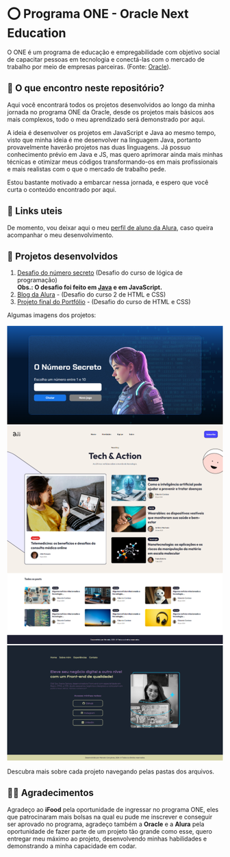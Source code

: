 # ⭕ Programa ONE - Oracle Next Education

O ONE é um programa de educação e empregabilidade com objetivo social de capacitar pessoas em tecnologia e conectá-las com o mercado de trabalho por meio de empresas parceiras. (Fonte: [Oracle](https://www.oracle.com/br/education/oracle-next-education/)).

## 🤔 O que encontro neste repositório?

Aqui você encontrará todos os projetos desenvolvidos ao longo da minha jornada no programa ONE da Oracle, desde os projetos mais básicos aos mais complexos, todo o meu aprendizado será demonstrado por aqui. 

A ideia é desenvolver os projetos em JavaScript e Java ao mesmo tempo, visto que minha ideia é me desenvolver na linguagem Java, portanto provavelmente haverão projetos nas duas linguagens. Já possuo conhecimento prévio em Java e JS, mas quero aprimorar ainda mais minhas técnicas e otimizar meus códigos transformando-os em mais profissionais e mais realistas com o que o mercado de trabalho pede. 

Estou bastante motivado a embarcar nessa jornada, e espero que você curta o conteúdo encontrado por aqui.

## 🔗 Links uteis

De momento, vou deixar aqui o meu [perfil de aluno da Alura](https://cursos.alura.com.br/user/marcelogjunior), caso queira acompanhar o meu desenvolvimento.

## 🧩 Projetos desenvolvidos

1. [Desafio do número secreto](./js-curso_2/) (Desafio do curso de lógica de programação) <br><b>Obs.: O desafio foi feito em [Java](./adivinhe-numero-java/) e em JavaScript.</b>
2. [Blog da Alura](./html-e-css_2/alura-blog/) - (Desafio do curso 2 de HTML e CSS)
3. [Projeto final do Portfólio](./html-e-css_4/) - (Desafio do curso de HTML e CSS)

Algumas imagens dos projetos:
<br><br>
<img src="./js-curso_2/img/screenshoot/home.png">
<img src="./html-e-css_2/alura-blog/img/screenshoot/home-page.png">
<img src="./html-e-css_4/images/screenshoots/desktop_1.png">

Descubra mais sobre cada projeto navegando pelas pastas dos arquivos.

## 🙏🏽 Agradecimentos

Agradeço ao **iFood** pela oportunidade de ingressar no programa ONE, eles que patrocinaram mais bolsas na qual eu pude me inscrever e conseguir ser aprovado no programa, agradeço também a **Oracle** e a **Alura** pela oportunidade de fazer parte de um projeto tão grande como esse, quero entregar meu máximo ao projeto, desenvolvendo minhas habilidades e demonstrando a minha capacidade em codar.